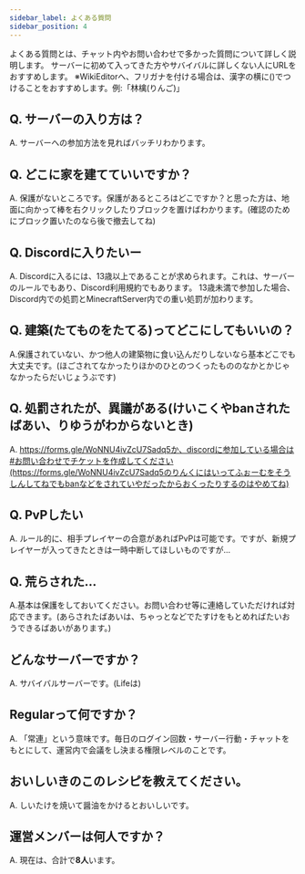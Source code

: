 ```yaml
---
sidebar_label: よくある質問
sidebar_position: 4
---
```


よくある質問とは、チャット内やお問い合わせで多かった質問について詳しく説明します。
サーバーに初めて入ってきた方やサバイバルに詳しくない人にURLをおすすめします。
※WikiEditorへ、フリガナを付ける場合は、漢字の横に()でつけることをおすすめします。例:「林檎(りんご)」

## Q. サーバーの入り方は？
A. サーバーへの参加方法を見ればバッチリわかります。

## Q. どこに家を建てていいですか？
A. 保護がないところです。保護があるところはどこですか？と思った方は、地面に向かって棒を右クリックしたりブロックを置けばわかります。(確認のためにブロック置いたのなら後で撤去してね)

## Q. Discordに入りたいー
A. Discordに入るには、13歳以上であることが求められます。これは、サーバーのルールでもあり、Discord利用規約でもあります。
13歳未満で参加した場合、Discord内での処罰とMinecraftServer内での重い処罰が加わります。

## Q. 建築(たてものをたてる)ってどこにしてもいいの？
A.保護されていない、かつ他人の建築物に食い込んだりしないなら基本どこでも大丈夫です。(ほごされてなかったりほかのひとのつくったもののなかとかじゃなかったらだいじょうぶです)

## Q. 処罰されたが、異議がある(けいこくやbanされたばあい、りゆうがわからないとき)
A. https://forms.gle/WoNNU4ivZcU7Sadq5か、discordに参加している場合は#お問い合わせでチケットを作成してください(https://forms.gle/WoNNU4ivZcU7Sadq5のりんくにはいってふぉーむをそうしんしてねでもbanなどをされていやだったからおくったりするのはやめてね)

## Q. PvPしたい
A. ルール的に、相手プレイヤーの合意があればPvPは可能です。ですが、新規プレイヤーが入ってきたときは一時中断してほしいものですが...

## Q. 荒らされた...
A.基本は保護をしておいてください。お問い合わせ等に連絡していただければ対応できます。(あらされたばあいは、ちゃっとなどでたすけをもとめればたいおうできるばあいがあります。)
　
## どんなサーバーですか？
A. サバイバルサーバーです。(Lifeは)

## Regularって何ですか？
A. 「常連」という意味です。毎日のログイン回数・サーバー行動・チャットをもとにして、運営内で会議をし決まる権限レベルのことです。

## おいしいきのこのレシピを教えてください。
A. しいたけを焼いて醤油をかけるとおいしいです。

## 運営メンバーは何人ですか？
A. 現在は、合計で**8人**います。
